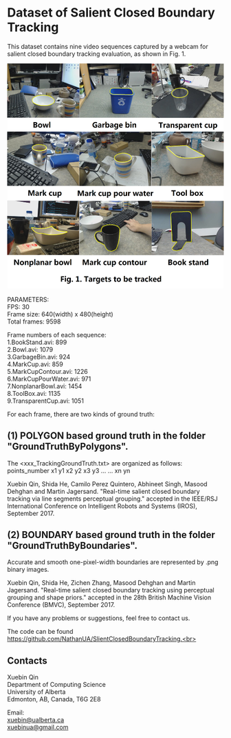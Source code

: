 Dataset of Salient Closed Boundary Tracking
====

This dataset contains nine video sequences captured by a webcam for salient closed boundary tracking evaluation, as shown in Fig. 1.

![Tracker_Initialization image](Tracker_Initialization.png)<br>

PARAMETERS:<br>
FPS: 30<br>
Frame size: 640(width) x 480(height)<br>
Total frames: 9598<br>

Frame numbers of each sequence: <br>
1.BookStand.avi:		899<br>
2.Bowl.avi:			1079<br>
3.GarbageBin.avi:		924<br>
4.MarkCup.avi:			859<br>
5.MarkCupContour.avi:		1226<br>
6.MarkCupPourWater.avi:		971<br>
7.NonplanarBowl.avi: 		1454<br>
8.ToolBox.avi:			1135<br>
9.TransparentCup.avi: 		1051<br>

For each frame, there are two kinds of ground truth: <br>

(1) POLYGON based ground truth in the folder "GroundTruthByPolygons".<br>
--
The <xxx_TrackingGroundTruth.txt> are organized as follows:<br>
points_number x1 y1 x2 y2 x3 y3 ... ... xn yn<br>

Xuebin Qin, Shida He, Camilo Perez Quintero, Abhineet Singh, Masood Dehghan and Martin Jagersand. "Real-time salient closed boundary tracking via line segments perceptual grouping." accepted in the IEEE/RSJ International Conference on Intelligent Robots and Systems (IROS), September 2017.<br>

(2) BOUNDARY based ground truth in the folder "GroundTruthByBoundaries".<br>
--
Accurate and smooth one-pixel-width boundaries are represented by .png binary images.<br>

Xuebin Qin, Shida He, Zichen Zhang, Masood Dehghan and Martin Jagersand. "Real-time salient closed boundary tracking using perceptual grouping and shape priors." accepted in the 28th British Machine Vision Conference (BMVC), September 2017.<br>


If you have any problems or suggestions, feel free to contact us.<br>

The code can be found https://github.com/NathanUA/SlientClosedBoundaryTracking.<br>

Contacts
---
Xuebin Qin<br>
Department of Computing Science<br>
University of Alberta<br>
Edmonton, AB, Canada, T6G 2E8<br>

Email:<br>
xuebin@ualberta.ca<br>
xuebinua@gmail.com<br>
